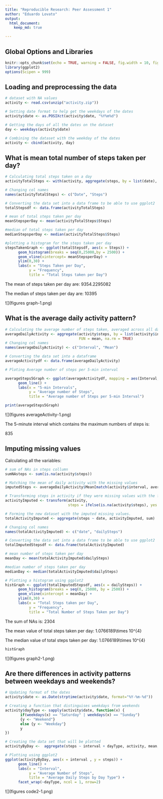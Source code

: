 ```yaml
---
title: "Reproducible Research: Peer Assessment 1"
author: "Eduardo Lovato"
output: 
  html_document:
    keep_md: true

---
```


## Global Options and Libraries

```r
knitr::opts_chunk$set(echo = TRUE, warning = FALSE, fig.width = 10, fig.height = 5, fig.keep = 'all' ,fig.path = 'figures\ ', dev = 'png')
library(ggplot2)
options(Scipen = 999)
```

## Loading and preprocessing the data

```r
# dataset with NA values
activity <- read.csv(unzip("activity.zip"))

# Setting date format to help get the weekdays of the dates
activity$date <- as.POSIXct(activity$date, "%Y%m%d")

# Getting the days of all the dates on the dataset
day <- weekdays(activity$date)

# Combining the dataset with the weekday of the dates
activity <- cbind(activity, day)
```


## What is mean total number of steps taken per day?


```r
# Calculating total steps taken on a day
activityTotalSteps <- with(activity, aggregate(steps, by = list(date), sum, na.rm = TRUE))

# Changing col names
names(activityTotalSteps) <- c("Date", "Steps")

# Converting the data set into a data frame to be able to use ggplot2
totalStepsdf <- data.frame(activityTotalSteps)

# mean of total steps taken per day
meanStepsperDay <- mean(activityTotalSteps$Steps)

#median of total steps taken per day
medianStepsperDay <- median(activityTotalSteps$Steps)

#plotting a histogram for the steps taken per day
stepsTakenGraph <- ggplot(totalStepsdf, aes(x = Steps)) +
      geom_histogram(breaks = seq(0,25000,by = 2500)) +
      geom_vline(xintercept= meanStepsperDay) + 
      ylim(0,30) +
      labs(x = "Steps Taken per Day", 
           y = "Frequency", 
           title = "Total Steps taken per Day") 
```

The mean of steps taken per day are: 9354.2295082

The median of steps taken per day are: 10395

![](figures graph-1.png)<!-- -->


## What is the average daily activity pattern?

```r
# Calculating the average number of steps taken, averaged across all days by 5-min intervals.
averageDailyActivity <- aggregate(activity$steps, by = list(activity$interval), 
                                  FUN = mean, na.rm = TRUE)
# Changing col names
names(averageDailyActivity) <- c("Interval", "Mean")

# Converting the data set into a dataframe
averageActivitydf <- data.frame(averageDailyActivity)

# Ploting Average number of steps per 5-min interval

averageSteps5Graph <- ggplot(averageActivitydf, mapping = aes(Interval, Mean)) + 
      geom_line() + 
      labs(x = "5-min Intervals",
           y = "Average number of Steps",
           title = "Average number of Steps per 5-min Interval")

print(averageSteps5Graph)
```

![](figures averageActivity-1.png)<!-- -->

The 5-minute interval which contains the maximum numbers of steps is: 

835  


## Imputing missing values

Calculating all the variables: 


```r
# sum of NAs in steps collumn 
sumNAsteps <- sum(is.na(activity$steps))

# Matching the mean of daily activity with the missing values
imputedSteps <- averageDailyActivity$Mean[match(activity$interval, averageDailyActivity$Interval)]

# Transforming steps in activity if they were missing values with the filled values from above.
activityImputed <- transform(activity, 
                             steps = ifelse(is.na(activity$steps), yes = imputedSteps, no = activity$steps))

# Forming the new dataset with the imputed missing values.
totalActivityImputed <- aggregate(steps ~ date, activityImputed, sum)

# Changing col names
names(totalActivityImputed) <- c("date", "dailySteps")

# Converting the data set into a data frame to be able to use ggplot2
totalImputedStepsdf <- data.frame(totalActivityImputed)

# mean number of steps taken per day
meanDay <- mean(totalActivityImputed$dailySteps)

#median number of steps taken per day
medianDay <- median(totalActivityImputed$dailySteps)

# Plotting a histogram using ggplot2
histGraph <- ggplot(totalImputedStepsdf, aes(x = dailySteps)) + 
      geom_histogram(breaks = seq(0, 25000, by = 2500)) + 
      geom_vline(xintercept = meanDay) + 
      ylim(0,30) +
      labs(x = "Total Steps taken per Day",
           y = "Frequency",
           title = "Total Number of Steps Taken per Day")
```

The sum of NAs is: 2304

The mean value of total steps taken per day: 1.0766189\times 10^{4}

The median value of total steps taken per day: 1.0766189\times 10^{4}


```r
histGraph
```

![](figures graph2-1.png)<!-- -->

## Are there differences in activity patterns between weekdays and weekends?


```r
# Updating format of the dates
activity$date <- as.Date(strptime(activity$date, format="%Y-%m-%d"))

# Creating a function that distinguises weekdays from weekends
activity$dayType <- sapply(activity$date, function(x) {
       if(weekdays(x) == "Saturday" | weekdays(x) == "Sunday")
       {y <- "Weekend"}
       else {y <- "Weekday"}
       y
})

# Creating the data set that will be plotted
activityByDay <-  aggregate(steps ~ interval + dayType, activity, mean, na.rm = TRUE)

# Plotting using ggplot2
ggplot(activityByDay, aes(x = interval , y = steps)) + 
      geom_line() + 
      labs(x = "Interval", 
           y = "Average Number of Steps",
           title = "Average Daily Steps by Day Type") + 
      facet_wrap(~dayType, ncol = 1, nrow=2)
```

![](figures code2-1.png)<!-- -->
